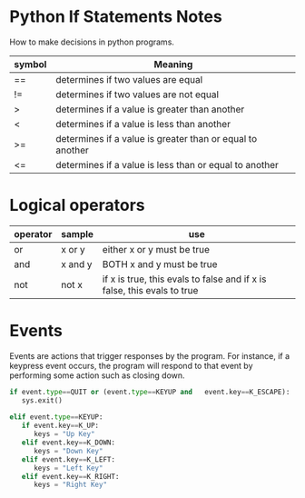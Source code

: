 # Python If Statements Notes

How to make decisions in python programs.

| symbol | Meaning                                                   |
|--------|-----------------------------------------------------------|
| ==     | determines if two values are equal                        |
| !=     | determines if two values are not equal                    |
| \>     | determines if a value is greater than another             |
| <      | determines if a value is less than another                |
| \>=    | determines if a value is greater than or equal to another |
| <=     | determines if a value is less than or equal to another    |


# Logical operators

| operator | sample  | use                                                                     |
|----------|---------|-------------------------------------------------------------------------|
| or       | x or y  | either x or y must be true                                              |
| and      | x and y | BOTH x and y must be true                                               |
| not      | not x   | if x is true, this evals to false and if x is false, this evals to true |


# Events

Events are actions that trigger responses by the program.
For instance, if a keypress event occurs, the program will respond to that event by performing some action such as closing down.

```python
if event.type==QUIT or (event.type==KEYUP and 	event.key==K_ESCAPE):
   sys.exit()
            
elif event.type==KEYUP:
   if event.key==K_UP:
      keys = "Up Key"
   elif event.key==K_DOWN:
      keys = "Down Key"
   elif event.key==K_LEFT:
      keys = "Left Key"
   elif event.key==K_RIGHT:
      keys = "Right Key"

```
